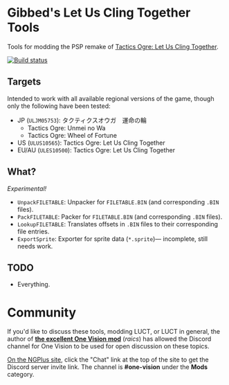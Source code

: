 # Gibbed's Let Us Cling Together Tools

Tools for modding the PSP remake of [Tactics Ogre: Let Us Cling Together](https://en.wikipedia.org/wiki/Tactics_Ogre%3A_Let_Us_Cling_Together_%282010_video_game%29).

[![Build status](https://ci.appveyor.com/api/projects/status/9cl2i5x0j2rlwgih/branch/main?svg=true)](https://ci.appveyor.com/project/gibbed/gibbed-letusclingtogether/branch/main)

## Targets

Intended to work with all available regional versions of the game, though only the following have been tested:

* JP (`ULJM05753`): タクティクスオウガ　運命の輪
    * Tactics Ogre: Unmei no Wa
    * Tactics Ogre: Wheel of Fortune
* US (`ULUS10565`): Tactics Ogre: Let Us Cling Together
* EU/AU (`ULES10500`): Tactics Ogre: Let Us Cling Together

## What?

*Experimental!*

* `UnpackFILETABLE`: Unpacker for `FILETABLE.BIN` (and corresponding `.BIN` files).
* `PackFILETABLE`: Packer for `FILETABLE.BIN` (and corresponding `.BIN` files).
* `LookupFILETABLE`: Translates offsets in `.BIN` files to their corresponding file entries.
* `ExportSprite`: Exporter for sprite data (`*.sprite`)— incomplete, still needs work.

## TODO

* Everything.

# Community

If you'd like to discuss these tools, modding LUCT, or LUCT in general, the author of **[the excellent One Vision mod](http://ngplus.net/index.php?/files/file/43-tactics-ogre-one-vision/)** (*raics*) has allowed the Discord channel for One Vision to be used for open discussion on these topics.

[On the NGPlus site](http://ngplus.net/), click the "Chat" link at the top of the site to get the Discord server invite link. The channel is **#one-vision** under the **Mods** category.
